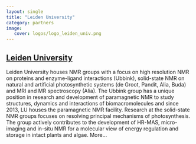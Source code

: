 ```yaml
---
layout: single
title: "Leiden University"
category: partners
image:
   cover: logos/logo_leiden_univ.png
---
```


## [Leiden University](https://www.universiteitleiden.nl/en)

Leiden University houses  NMR groups with a focus on high resolution NMR on proteins and enzyme-ligand interactions (Ubbink), solid-state NMR on natural and artificial photosynthetic systems (de Groot, Pandit, Alia, Buda) and MRI and MR spectroscopy (Alia). The Ubbink group has a unique position in research and development of paramagnetic NMR to study structures, dynamics and interactions of biomacromolecules and since 2013, LU houses the paramagnetic NMR facility. Research at the solid-state NMR groups focuses on resolving principal mechanisms of photosynthesis. The group actively contributes to the development of HR-MAS, micro-imaging and in-situ NMR for a molecular view of energy regulation and storage in intact plants and algae. More...